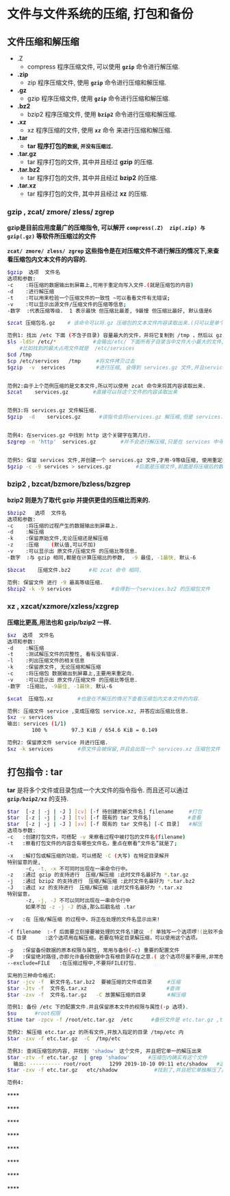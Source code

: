 # 文件与文件系统的压缩, 打包和备份

## 文件压缩和解压缩

* .Z
  * compress  程序压缩文件, 可以使用 **`gzip`** 命令进行解压缩.
* **.zip**
  * zip  程序压缩文件, 使用 **`gzip`** 命令进行压缩和解压缩.
* **.gz**
  * gzip  程序压缩文件,   使用 **`gzip`** 命令进行压缩和解压缩.
* **.bz2**
  * bzip2  程序压缩文件, 使用 **`bzip2`** 命令进行压缩和解压缩.
* **.xz**
  * xz 程序压缩的文件,  使用 **`xz`** 命令 来进行压缩和解压缩.
* **.tar**
  * **tar  程序打包的`数据`, `并没有压缩过`.**
* **.tar.gz**
  * tar 程序打包的文件, 其中并且经过  **gzip** 的压缩.
* **.tar.bz2**
  * tar  程序打包的文件, 其中并且经过  **bzip2**  的压缩.
* **.tar.xz**
  * tar 程序打包的文件,  其中并且经过 **xz** 的压缩.

### gzip   , zcat/ zmore/ zless/ zgrep

**gzip是目前应用度最广的压缩指令, 可以解开** **`compress(.Z)  zip(.zip) 与 gzip(.gz)` 等软件所压缩过的文件**

 **`zcat/ zmore/ zless/ zgrep`  这些指令是在对压缩文件不进行解压的情况下,来查看压缩包内文本文件的内容的.**

```bash
$gzip  选项  文件名
选项和参数:
-c    :将压缩的数据输出到屏幕上,可用于重定向写入文件.(就是压缩包的内容)
-d    :进行解压缩 
-t    :可以用来检验一个压缩文件的一致性 ~可以看看文件有无错误;
-v    :可以显示出源文件/压缩文件的压缩等信息;
-数字  :代表压缩等级.  1 表示最快 但压缩比最差, 9最慢 但压缩比最好, 默认值是6

$zcat 压缩包名.gz    # 该命令可以将.gz 压缩包的文本文件内容读取出来.(只可以是单个文件的)

范例1: 找出 /etc 下面 (不含子目录) 容量最大的文件，并将它复制到 /tmp ，然后以 gzip 压缩
$ls -ldSr /etc/*            #会输出/etc/ 下面所有子目录当中文件大小最大的文件,按照从小到大排序
    #比如找到的最大占用文件就是  /etc/services
$cd /tmp
$cp /etc/services   /tmp     #将文件拷贝过去
$gzip  -v  services          #进行压缩, 会得到 services.gz 文件,并且service原文件会消失


范例2:由于上个范例压缩的是文本文件,所以可以使用 zcat 命令来将其内容读取出来.
$zcat    services.gz        #直接可以将这个文件的内容读取出来


范例3:将 services.gz 文件解压缩.
$gzip  -d    services.gz      #该指令会将services.gz 解压缩,但是 services.gz 文件会消失.


范例4: 在services.gz 中找到 http 这个关键字在第几行.
$zgrep -n 'http'  services.gz        #并不会进行解压缩,只是在 services 中寻找 http


范例5: 保留 services 文件,并创建一个 services.gz 文件,才用-9等级压缩, 使用重定向.
$gzip -c -9 services > services.gz        #后面是压缩文件,前面是将压缩后的数据打印到屏幕上

```

### bzip2  , bzcat/bzmore/bzless/bzgrep

**bzip2 则是为了取代 gzip 并提供更佳的压缩比而来的.**

```bash
$bzip2   选项  文件名
选项和参数:
-c    :将压缩的过程产生的数据输出到屏幕上.
-d    :解压缩
-k    :保留原始文件,无论压缩还是解压缩
-z    :压缩    (默认值,可以不加)
-v    :可以显示出 原文件/压缩文件 的压缩比等信息.
-数字  :与 gzip 相同,都是在计算压缩比的参数,  -9 最佳, -1最快, 默认-6

$bzcat    压缩文件.bz2      #和 zcat 命令 相同.

范例: 保留文件 进行 -9 最高等级压缩.
$bzip2 -k -9 services             #会得到一个services.bz2 的压缩包文件
```

### **xz , xzcat/xzmore/xzless/xzgrep**

**压缩比更高,用法也和 gzip/bzip2 一样.**

```bash
$xz  选项  文件名
选项和参数:
-d    :解压缩
-t    :测试解压文件的完整性, 看有没有错误.
-l    :列出压缩文件的相关信息
-k    :保留原文件, 无论压缩和解压缩
-c    :将压缩包 数据输出到屏幕上,主要用来重定向.
-v    :可以显示出 原文件/压缩文件 的压缩比等信息.
-数字  :压缩比, -9最佳, -1最快, 默认-6

$xcat  压缩包.xz        #也是在不解压的情况下查看压缩包内文本文件的内容.

范例: 压缩文件 service ,变成压缩包 service.xz, 并答应出压缩比信息.
$xz -v services
输出: services (1/1)
        100 %        97.3 KiB / 654.6 KiB = 0.149    

范例2: 保留原文件 service 并进行压缩.
$xz -k services        #原文件会被保留,并且会出现一个 services.xz 压缩包文件
```

## 打包指令  : tar

**tar** 是将多个文件或目录包成一个大文件的指令指令. 而且还可以通过 **`gzip/bzip2/xz`** 的支持.

```bash
$tar  [-z | -j | -J ] [cv] [-f 待创建的新文件名] filename     #打包
$tar  [-z | -j | -J ] [tv] [-f 既有的 tar 文件名]            #查看
$tar  [-z | -j | -J ] [xv] [-f 既有的 tar 文件名] [-C 目录]   #解压
选项与参数:
-c   :创建打包文件，可搭配 -v 来察看过程中被打包的文件名(filename)
-t   :察看打包文件的内容含有哪些文件名，重点在察看“文件名”就是了;
-x   :解打包或解压缩的功能，可以搭配 -C (大写) 在特定目录解开特别留意的是,
      -c, -t, -x 不可同时出现在一串命令行中。
-z   :通过 gzip 的支持进行  压缩/解压缩 :此时文件名最好为 *.tar.gz
-j   :通过 bzip2 的支持进行  压缩/解压缩 :此时文件名最好为 *.tar.bz2
-J   :通过 xz 的支持进行  压缩/解压缩 :此时文件名最好为 *.tar.xz 特别留意， 
      -z, -j, -J 不可以同时出现在一串命令行中
      如果不加 -z -j -J 的话,那么后戳名给 .tar
-v   :在 压缩/解压缩 的过程中，将正在处理的文件名显示出来!
-f filename  :-f 后面要立刻接要被处理的文件名!建议 -f 单独写一个选项啰!(比较不会忘记)
-C 目录      :这个选项用在解压缩，若要在特定目录解压缩，可以使用这个选项。

-p   :保留备份数据的原本权限与属性, 常用与备份(-c) 重要的配置文件
-P   :保留绝对路径,亦即允许备份数据中含有根目录存在之意.( 这个选项尽量不要用,非常危险)
--exclude=FILE   :在压缩过程中,不要将FILE打包.

实用的三种命令格式:
$tar -jcv -f  新文件名.tar.bz2  要被压缩的文件或目录     #压缩
$tar -Jtv -f  文件名.tar.xz                          #查询
$tar -zxv -f  文件名.tar.gz   -C 放置解压缩的目录       #解压缩

范例1: 备份 /etc 下的配置文件.并且保留原本文件的权限与属性(-p 选项).
$su      #root权限
$time tar -zpcv -f /root/etc.tar.gz  /etc      #备份文件是 etc.tar.gz ,time计算消耗时间

范例2: 解压缩 etc.tar.gz 的所有文件,并放入指定的目录 /tmp/etc 内
$tar -zxv -f etc.tar.gz  -C  /tmp/etc

范例3: 查阅压缩包的内容, 并找到 'shadow' 这个文件, 并且把它单一的解压出来
$tar -ztv -f etc.tar.gz  | grep 'shadow'      #压缩包内确实有这个文件
  输出: ---------- root/root      1299 2019-10-10 09:11 etc/shadow   #这个就是要找的
$tar -zxv -f etc.tar.gz   etc/shadow            #找到了,并且把它单独解压了出来在当前目录

范例4:  

```

\*\*\*\*

\*\*\*\*

\*\*\*\*

\*\*\*\*

\*\*\*\*

\*\*\*\*

\*\*\*\*

\*\*\*\*

